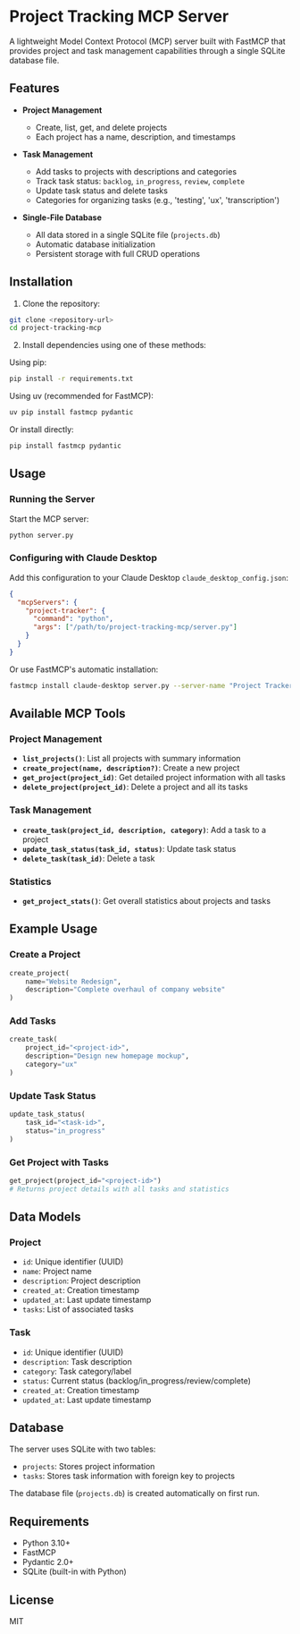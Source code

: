 # Project Tracking MCP Server

A lightweight Model Context Protocol (MCP) server built with FastMCP that provides project and task management capabilities through a single SQLite database file.

## Features

- **Project Management**
  - Create, list, get, and delete projects
  - Each project has a name, description, and timestamps
  
- **Task Management**
  - Add tasks to projects with descriptions and categories
  - Track task status: `backlog`, `in_progress`, `review`, `complete`
  - Update task status and delete tasks
  - Categories for organizing tasks (e.g., 'testing', 'ux', 'transcription')

- **Single-File Database**
  - All data stored in a single SQLite file (`projects.db`)
  - Automatic database initialization
  - Persistent storage with full CRUD operations

## Installation

1. Clone the repository:
```bash
git clone <repository-url>
cd project-tracking-mcp
```

2. Install dependencies using one of these methods:

Using pip:
```bash
pip install -r requirements.txt
```

Using uv (recommended for FastMCP):
```bash
uv pip install fastmcp pydantic
```

Or install directly:
```bash
pip install fastmcp pydantic
```

## Usage

### Running the Server

Start the MCP server:
```bash
python server.py
```

### Configuring with Claude Desktop

Add this configuration to your Claude Desktop `claude_desktop_config.json`:

```json
{
  "mcpServers": {
    "project-tracker": {
      "command": "python",
      "args": ["/path/to/project-tracking-mcp/server.py"]
    }
  }
}
```

Or use FastMCP's automatic installation:
```bash
fastmcp install claude-desktop server.py --server-name "Project Tracker"
```

## Available MCP Tools

### Project Management

- **`list_projects()`**: List all projects with summary information
- **`create_project(name, description?)`**: Create a new project
- **`get_project(project_id)`**: Get detailed project information with all tasks
- **`delete_project(project_id)`**: Delete a project and all its tasks

### Task Management

- **`create_task(project_id, description, category)`**: Add a task to a project
- **`update_task_status(task_id, status)`**: Update task status
- **`delete_task(task_id)`**: Delete a task

### Statistics

- **`get_project_stats()`**: Get overall statistics about projects and tasks

## Example Usage

### Create a Project
```python
create_project(
    name="Website Redesign",
    description="Complete overhaul of company website"
)
```

### Add Tasks
```python
create_task(
    project_id="<project-id>",
    description="Design new homepage mockup",
    category="ux"
)
```

### Update Task Status
```python
update_task_status(
    task_id="<task-id>",
    status="in_progress"
)
```

### Get Project with Tasks
```python
get_project(project_id="<project-id>")
# Returns project details with all tasks and statistics
```

## Data Models

### Project
- `id`: Unique identifier (UUID)
- `name`: Project name
- `description`: Project description
- `created_at`: Creation timestamp
- `updated_at`: Last update timestamp
- `tasks`: List of associated tasks

### Task
- `id`: Unique identifier (UUID)
- `description`: Task description
- `category`: Task category/label
- `status`: Current status (backlog/in_progress/review/complete)
- `created_at`: Creation timestamp
- `updated_at`: Last update timestamp

## Database

The server uses SQLite with two tables:
- `projects`: Stores project information
- `tasks`: Stores task information with foreign key to projects

The database file (`projects.db`) is created automatically on first run.

## Requirements

- Python 3.10+
- FastMCP
- Pydantic 2.0+
- SQLite (built-in with Python)

## License

MIT